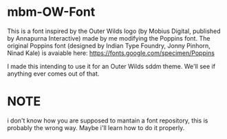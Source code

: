 # mbm-OW-Font
This is a font inspired by the Outer Wilds logo (by Mobius Digital, published by Annapurna Interactive) made by me modifying the Poppins font.
The original Poppins font (designed by Indian Type Foundry, Jonny Pinhorn, Ninad Kale) is avaiable here: https://fonts.google.com/specimen/Poppins


I made this intending to use it for an Outer Wilds sddm theme. We'll see if anything ever comes out of that.

# NOTE
i don't know how you are supposed to mantain a font repository, this is probably the wrong way. Maybe i'll learn how to do it properly.
